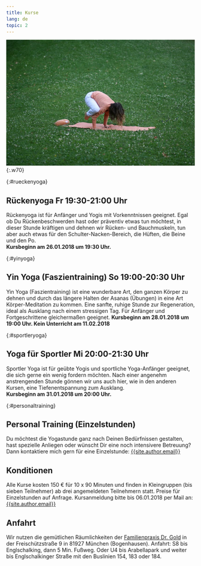 ```yaml
---
title: Kurse
lang: de
topic: 2
---
```


![Die Krähe](/assets/images/kraehe.jpg){:.w70}

{:#rueckenyoga}
## Rückenyoga Fr 19:30-21:00 Uhr
Rückenyoga ist für Anfänger und Yogis mit Vorkenntnissen geeignet. Egal ob Du Rückenbeschwerden hast oder präventiv etwas tun möchtest, in dieser Stunde kräftigen und dehnen wir Rücken- und Bauchmuskeln, tun aber auch etwas für den Schulter-Nacken-Bereich, die Hüften, die Beine und den Po.  
**Kursbeginn am 26.01.2018 um 19:30 Uhr.**

{:#yinyoga}
## Yin Yoga (Faszientraining) So 19:00-20:30 Uhr
Yin Yoga (Faszientraining) ist eine wunderbare Art, den ganzen Körper zu dehnen und durch das längere Halten der Asanas (Übungen) in eine Art Körper-Meditation zu kommen. Eine sanfte, ruhige Stunde zur Regeneration, ideal als Ausklang nach einem stressigen Tag. Für Anfänger und Fortgeschrittene gleichermaßen geeignet.   **Kursbeginn am 28.01.2018 um 19:00 Uhr. Kein Unterricht am 11.02.2018**

{:#sportleryoga}
## Yoga für Sportler Mi 20:00-21:30 Uhr
Sportler Yoga  ist für geübte Yogis und sportliche Yoga-Anfänger geeignet, die sich gerne ein wenig fordern möchten. Nach einer angenehm anstrengenden Stunde gönnen wir uns auch hier, wie in den anderen Kursen, eine Tiefenentspannung zum Ausklang.  
**Kursbeginn am 31.01.2018 um 20:00 Uhr.**

{:#personaltraining}
## Personal Training (Einzelstunden)
Du möchtest die Yogastunde ganz nach Deinen Bedürfnissen gestalten, hast spezielle Anliegen oder wünscht Dir eine noch intensivere Betreuung? Dann kontaktiere mich gern für eine Einzelstunde:
[{{site.author.email}}][5]

## Konditionen
Alle Kurse kosten 150 € für 10 x 90 Minuten und finden in Kleingruppen (bis sieben Teilnehmer) ab drei angemeldeten Teilnehmern statt. Preise für Einzelstunden auf Anfrage.  Kursanmeldung bitte bis 06.01.2018 per Mail an: [{{site.author.email}}][5]  

## Anfahrt
Wir nutzen die gemütlichen Räumlichkeiten der [Familienpraxis Dr. Gold][1] in der Freischützstraße 9 in 81927 München (Bogenhausen). Anfahrt: S8 bis Englschalking, dann 5 Min. Fußweg. Oder U4 bis Arabellapark und weiter bis Englschalkinger Straße mit den Buslinien 154, 183 oder 184.


[1]:https://www.google.de/maps/place/Die+Familienpraxis/@48.1576264,11.6394313,17z/data=!3m1!4b1!4m5!3m4!1s0x479e753cb0dd5227:0x42797684780576af!8m2!3d48.1576264!4d11.64162
[5]: mailto:{{site.author.email}}
